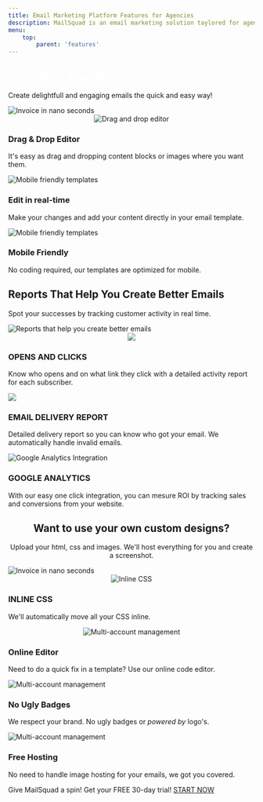 ```yaml
---
title: Email Marketing Platform Features for Agencies
description: MailSquad is an email marketing solution taylored for agencies and resellers.
menu:
    top:
        parent: 'features'
---
```


<section class="content-10 features">
    <div class="container">
        <div class="row">
            <div class="col-xs-12 col-sm-12 col-md-12 col-lg-12">
                <h1 style="color: white">Super Easy Email Designer</h1>
                <p class="lead">Create delightfull and engaging emails the quick and easy way!</p>
            </div>
            <div class="col-xs-12 col-sm-12 col-md-12 col-lg-12 text-center">
                <img src="/img/screenshots/easy-drag-and-drop-designer.jpg" alt="Invoice in nano seconds">
            </div>
        </div>
    </div>
</section>
<section class="content-2 features">
    <div class="container">
        <div class="row feature">
            <div class="col-sm-4">
                <div style="">
                    <div class="img" style="text-align:center;">
                        <img src="/img/drag-and-drop.png" alt="Drag and drop editor">
                    </div>
                    <h3>Drag & Drop Editor</h3>
                </div>
                <p>It's easy as drag and dropping content blocks or images where you want them.</p>
            </div>
            <div class="col-sm-4">
                <div>
                    <div class="img">
                        <img src="/img/real-time-editing.png" alt="Mobile friendly templates">
                    </div>
                    <h3>Edit in real-time</h3>
                </div>
                <p>Make your changes and add your content directly in your email template.</p>
            </div>
            <div class="col-sm-4">
                <div>
                    <div class="img">
                        <img src="/img/mobile-friendly-templates.png" alt="Mobile friendly templates">
                    </div>
                    <h3>Mobile Friendly</h3>
                </div>
                <p>No coding required, our templates are optimized for mobile.</p>
            </div>
        </div>
    </div>
</section>
<section class="content-2 reports">
    <div class="container">
        <div class="row">
            <div class="col-sm-12">
                <h2>Reports That Help You Create Better&nbsp;Emails</h2>
                <p class="lead">Spot your successes by tracking customer activity in real time.</p>
            </div>
        </div>
        <div class="row">
            <div class="col-sm-12">
                <div class="img">
                    <img src="/img/screenshots/reports-help-create-better-emails.png" alt="Reports that help you create better emails">
                </div>
            </div>
        </div>
    </div>
</section>
<section class="content-2 reports reportsfeatures">
    <div class="container">
        <div class="row">
            <div class="col-sm-4">
                <div style="">
                    <div class="img" style="text-align:center;">
                        <img src="/img/open-click-tracking.png">
                    </div>
                    <h3>OPENS AND CLICKS</h3>
                </div>
                <p>Know who opens and on what link they click with a detailed activity report for each subscriber.</p>
            </div>
            <div class="col-sm-4">
                <div>
                    <div class="img">
                        <img src="/img/detailed_email_delivery.png">
                    </div>
                    <h3>EMAIL DELIVERY REPORT</h3>
                </div>
                <p>Detailed delivery report so you can know who got your email. We automatically handle invalid emails.</p>
            </div>
            <div class="col-sm-4">
                <div>
                    <div class="img">
                        <img src="/img/analytics_integration.png" alt="Google Analytics Integration">
                    </div>
                    <h3>GOOGLE ANALYTICS</h3>
                </div>
                <p>With our easy one click integration, you can mesure ROI by tracking sales and conversions from your website.</p>
            </div>
        </div>
    </div>
</section>
<section class="content-2 expert">
    <div class="container">
        <div class="row">
            <div class="col-sm-12" style="text-align:center">
                <h2>Want to use your own custom designs?</h2>
                <p class="lead">Upload your html, css and images. We'll host everything for you and create a screenshot.</p>
            </div>
            <div class="col-xs-12 col-sm-12 col-md-12 col-lg-12 text-center">
                <img src="/img/screenshots/online-template-code-editor.jpg" alt="Invoice in nano seconds">
            </div>
        </div>
    </div>
</section>
<section class="content-2 features">
    <div class="container">
        <div class="row feature">
            <div class="col-sm-3">
                <div style="">
                    <div class="img" style="text-align:center;">
                        <img src="/img/inline-css.png" alt="Inline CSS">
                    </div>
                    <h3>INLINE CSS</h3>
                </div>
                <p>We'll automatically move all your CSS inline.</p>
            </div>
            <div class="col-sm-3">
                <div style="">
                    <div class="img" style="text-align:center;">
                        <img src="/img/online-template-code-editor.png" alt="Multi-account management">
                    </div>
                    <h3>Online Editor</h3>
                </div>
                <p>Need to do a quick fix in a template? Use our online code editor.</p>
            </div>
            <div class="col-sm-3">
                <div>
                    <div class="img">
                        <img src="/img/no-ugly-badge.png" alt="Multi-account management">
                    </div>
                    <h3>No Ugly Badges</h3>
                </div>
                <p>We respect your brand. No ugly badges or <i>powered by</i> logo's.</p>
            </div>
            <div class="col-sm-3">
                <div>
                    <div class="img">
                        <img src="/img/free-cloud-cdn-hosting.png" alt="Multi-account management">
                    </div>
                    <h3>Free Hosting</h3>
                </div>
                <p>No need to handle image hosting for your emails, we got you covered.</p>
            </div>
        </div>
    </div>
</section>
<!-- <section class="content-2 templatelang">
    <div class="container">
        <div class="row">
            <div class="col-sm-12">
                <h2>Template Language</h2>
                <p class="lead">If you can handle HTML, you'll find it easy to use our template language to create editable email templates and leverage the power of our email designer.</p>
            </div>
        </div>
        <div class="row">
            <div class="col-sm-12 text-center">
                <div class="form-group">
                    <a class="btn btn-primary" href="http://support.mailsquad.com/support/solutions/articles/5000606615">Check out our examples</a>
                </div>
            </div>
        </div>
    </div>
</section> -->
<section class="content-11">
    <div class="container">
        <span>Give MailSquad a spin! Get your FREE 30-day trial!</span>
        <a class="btn btn-primary" href="https://app.mailsquad.com/login/signup/u">START NOW</a>
    </div>
</section>